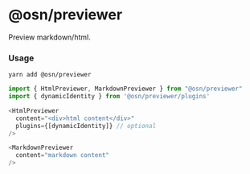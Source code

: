 # @osn/previewer

Preview markdown/html.

### Usage

```console
yarn add @osn/previewer
```

```ts
import { HtmlPreviewer, MarkdownPreviewer } from "@osn/previewer"
import { dynamicIdentity } from '@osn/previewer/plugins'

<HtmlPreviewer
  content="<div>html content</div>"
  plugins={[dynamicIdentity]} // optional
/>

<MarkdownPreviewer
  content="markdown content"
/>
```
